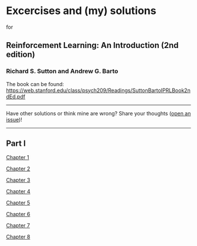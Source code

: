 # Excercises and (my) solutions 
for
## Reinforcement Learning: An Introduction (2nd edition)
### Richard S. Sutton and Andrew G. Barto
The book can be found: https://web.stanford.edu/class/psych209/Readings/SuttonBartoIPRLBook2ndEd.pdf

-----

Have other solutions or think mine are wrong? Share your thoughts ([open an issue](https://github.com/mharbuz/rlbook-exercises/issues/new))! 

-----

## Part I

[Chapter 1](chapter1.md)

[Chapter 2](chapter2.md)

[Chapter 3](chapter3.md)

[Chapter 4](chapter4.md)

[Chapter 5](chapter5.md)

[Chapter 6](chapter6.md)

[Chapter 7](chapter7.md)

[Chapter 8](chapter8.md)
